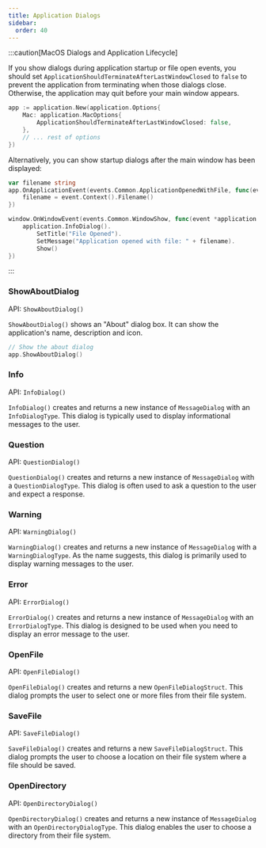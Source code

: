 ```yaml
---
title: Application Dialogs
sidebar:
  order: 40
---
```


:::caution[MacOS Dialogs and Application Lifecycle]

If you show dialogs during application startup or file open events, you should
set `ApplicationShouldTerminateAfterLastWindowClosed` to `false` to prevent the
application from terminating when those dialogs close. Otherwise, the
application may quit before your main window appears.

```go
app := application.New(application.Options{
    Mac: application.MacOptions{
        ApplicationShouldTerminateAfterLastWindowClosed: false,
    },
    // ... rest of options
})
```

Alternatively, you can show startup dialogs after the main window has been
displayed:

```go
var filename string
app.OnApplicationEvent(events.Common.ApplicationOpenedWithFile, func(event *application.ApplicationEvent) {
    filename = event.Context().Filename()
})

window.OnWindowEvent(events.Common.WindowShow, func(event *application.WindowEvent) {
    application.InfoDialog().
        SetTitle("File Opened").
        SetMessage("Application opened with file: " + filename).
        Show()
})
```

:::

### ShowAboutDialog

API: `ShowAboutDialog()`

`ShowAboutDialog()` shows an "About" dialog box. It can show the application's
name, description and icon.

```go
// Show the about dialog
app.ShowAboutDialog()
```

### Info

API: `InfoDialog()`

`InfoDialog()` creates and returns a new instance of `MessageDialog` with an
`InfoDialogType`. This dialog is typically used to display informational
messages to the user.

### Question

API: `QuestionDialog()`

`QuestionDialog()` creates and returns a new instance of `MessageDialog` with a
`QuestionDialogType`. This dialog is often used to ask a question to the user
and expect a response.

### Warning

API: `WarningDialog()`

`WarningDialog()` creates and returns a new instance of `MessageDialog` with a
`WarningDialogType`. As the name suggests, this dialog is primarily used to
display warning messages to the user.

### Error

API: `ErrorDialog()`

`ErrorDialog()` creates and returns a new instance of `MessageDialog` with an
`ErrorDialogType`. This dialog is designed to be used when you need to display
an error message to the user.

### OpenFile

API: `OpenFileDialog()`

`OpenFileDialog()` creates and returns a new `OpenFileDialogStruct`. This dialog
prompts the user to select one or more files from their file system.

### SaveFile

API: `SaveFileDialog()`

`SaveFileDialog()` creates and returns a new `SaveFileDialogStruct`. This dialog
prompts the user to choose a location on their file system where a file should
be saved.

### OpenDirectory

API: `OpenDirectoryDialog()`

`OpenDirectoryDialog()` creates and returns a new instance of `MessageDialog`
with an `OpenDirectoryDialogType`. This dialog enables the user to choose a
directory from their file system.

